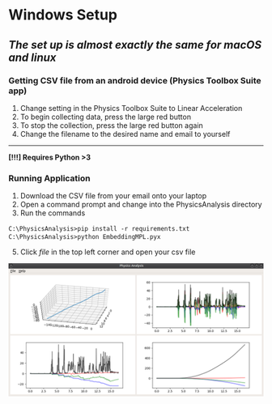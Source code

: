 
# Windows Setup
*The set up is almost exactly the same for macOS and linux*
------------------------------
### Getting CSV file from an android device (Physics Toolbox Suite app)
1. Change setting in the Physics Toolbox Suite to Linear Acceleration
2. To begin collecting data, press the large red button
3. To stop the collection, press the large red button again
4. Change the filename to the desired name and email to yourself
---------------------------------------

**[!!!] Requires Python >3**

### Running Application
1. Download the CSV file from your email onto your laptop
2. Open a command prompt and change into the PhysicsAnalysis directory
3. Run the commands

```
C:\PhysicsAnalysis>pip install -r requirements.txt
C:\PhysicsAnalysis>python EmbeddingMPL.pyx
```

5. Click *file* in the top left corner and open your csv file 


![Window](https://github.com/jonaylor89/PhysicsAnalysis/blob/master/Images/GridLayout.png)
